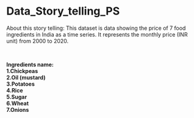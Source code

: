 # Data_Story_telling_PS

About this story telling: This dataset is data showing the price of 7 food ingredients in India as a time series.
It represents the monthly price (INR unit) from 2000 to 2020.

<br>

<b>Ingredients name:<b><br>
1.Chickpeas<br>
2.Oil (mustard)<br>
3.Potatoes<br>
4.Rice<br>
5.Sugar<br>
6.Wheat<br>
7.Onions<br>

